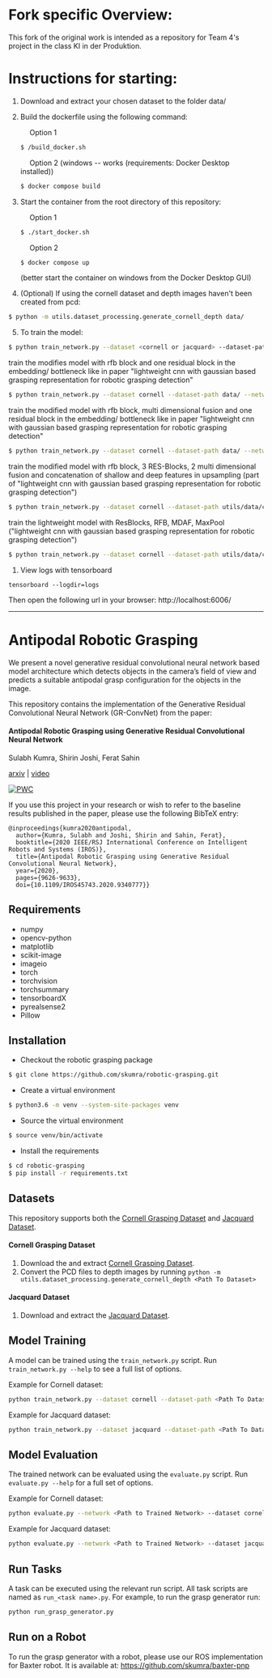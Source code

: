 # Fork specific Overview:
This fork of the original work is intended as a repository for Team 4's project in the class KI in der Produktion. 

# Instructions for starting:
1. Download and extract your chosen dataset to the folder data/

2. Build the dockerfile using the following command:

    &emsp; Option 1
    ```bash
    $ /build_docker.sh
    ```
    
    &emsp; Option 2 (windows -- works (requirements: Docker Desktop installed))
    ```bash
    $ docker compose build
    ```

3. Start the container from the root directory of this repository:
    
    &emsp; Option 1
    ```bash
    $ ./start_docker.sh
    ```

    &emsp; Option 2
    ```bash
    $ docker compose up
    ```
    (better start the container on windows from the Docker Desktop GUI)

4. (Optional) If using the cornell dataset and depth images haven't been created from pcd:

  ```bash
  $ python -m utils.dataset_processing.generate_cornell_depth data/
  ```

5. To train the model:
```bash
$ python train_network.py --dataset <cornell or jacquard> --dataset-path data/ --description training_cornell
```

train the modifies model with rfb block and one residual block in the embedding/ bottleneck like in paper "lightweight cnn with gaussian based grasping representation for robotic grasping detection"

```bash
$ python train_network.py --dataset cornell --dataset-path data/ --network grconvnet3_rfb --epochs 10 --description training_cornell_rfb
```

train the modified model with rfb block, multi dimensional fusion and one residual block in the embedding/ bottleneck like in paper "lightweight cnn with gaussian based grasping representation for robotic grasping detection"

```bash
$ python train_network.py --dataset cornell --dataset-path data/ --network grconvnet3_rfb_mdaf_single --epochs 10 --description training_cornell_rfb_mdfa_single
```

train the modified model with rfb block, 3 RES-Blocks, 2 multi dimensional fusion and concatenation of shallow and deep features in upsampling (part of "lightweight cnn with gaussian based grasping representation for robotic grasping detection")

```bash
$ python train_network.py --dataset cornell --dataset-path utils/data/cornell --network grconvnet3_rfb_mdaf_multi_lightweight --epochs 10 --description training_cornell_rfb_mdfa_multi_lightweight
```

train the lightweight model with ResBlocks, RFB, MDAF, MaxPool ("lightweight cnn with gaussian based grasping representation for robotic grasping detection")

```bash
$ python train_network.py --dataset cornell --dataset-path utils/data/cornell --network lightweight --epochs 10 --description training_cornell_lightweight
```

1. View logs with tensorboard
```
tensorboard --logdir=logs
```
Then open the following url in your browser: http://localhost:6006/


----------------------------------------------------------------------------------------------------------------------------------

# Antipodal Robotic Grasping
We present a novel generative residual convolutional neural network based model architecture which detects objects in the camera’s field of view and predicts a suitable antipodal grasp configuration for the objects in the image.

This repository contains the implementation of the Generative Residual Convolutional Neural Network (GR-ConvNet) from the paper:

#### Antipodal Robotic Grasping using Generative Residual Convolutional Neural Network

Sulabh Kumra, Shirin Joshi, Ferat Sahin

[arxiv](https://arxiv.org/abs/1909.04810) | [video](https://youtu.be/cwlEhdoxY4U)

[![PWC](https://img.shields.io/endpoint.svg?url=https://paperswithcode.com/badge/antipodal-robotic-grasping-using-generative/robotic-grasping-on-cornell-grasp-dataset)](https://paperswithcode.com/sota/robotic-grasping-on-cornell-grasp-dataset?p=antipodal-robotic-grasping-using-generative)

If you use this project in your research or wish to refer to the baseline results published in the paper, please use the following BibTeX entry:

```
@inproceedings{kumra2020antipodal,
  author={Kumra, Sulabh and Joshi, Shirin and Sahin, Ferat},
  booktitle={2020 IEEE/RSJ International Conference on Intelligent Robots and Systems (IROS)}, 
  title={Antipodal Robotic Grasping using Generative Residual Convolutional Neural Network}, 
  year={2020},
  pages={9626-9633},
  doi={10.1109/IROS45743.2020.9340777}}
```

## Requirements

- numpy
- opencv-python
- matplotlib
- scikit-image
- imageio
- torch
- torchvision
- torchsummary
- tensorboardX
- pyrealsense2
- Pillow

## Installation
- Checkout the robotic grasping package
```bash
$ git clone https://github.com/skumra/robotic-grasping.git
```

- Create a virtual environment
```bash
$ python3.6 -m venv --system-site-packages venv
```

- Source the virtual environment
```bash
$ source venv/bin/activate
```

- Install the requirements
```bash
$ cd robotic-grasping
$ pip install -r requirements.txt
```

## Datasets

This repository supports both the [Cornell Grasping Dataset](https://www.kaggle.com/oneoneliu/cornell-grasp) and
[Jacquard Dataset](https://jacquard.liris.cnrs.fr/).

#### Cornell Grasping Dataset

1. Download the and extract [Cornell Grasping Dataset](https://www.kaggle.com/oneoneliu/cornell-grasp). 
2. Convert the PCD files to depth images by running `python -m utils.dataset_processing.generate_cornell_depth <Path To Dataset>`

#### Jacquard Dataset

1. Download and extract the [Jacquard Dataset](https://jacquard.liris.cnrs.fr/).


## Model Training

A model can be trained using the `train_network.py` script.  Run `train_network.py --help` to see a full list of options.

Example for Cornell dataset:

```bash
python train_network.py --dataset cornell --dataset-path <Path To Dataset> --description training_cornell
```

Example for Jacquard dataset:

```bash
python train_network.py --dataset jacquard --dataset-path <Path To Dataset> --description training_jacquard --use-dropout 0 --input-size 300
```

## Model Evaluation

The trained network can be evaluated using the `evaluate.py` script.  Run `evaluate.py --help` for a full set of options.

Example for Cornell dataset:

```bash
python evaluate.py --network <Path to Trained Network> --dataset cornell --dataset-path <Path to Dataset> --iou-eval
```

Example for Jacquard dataset:

```bash
python evaluate.py --network <Path to Trained Network> --dataset jacquard --dataset-path <Path to Dataset> --iou-eval --use-dropout 0 --input-size 300
```

## Run Tasks
A task can be executed using the relevant run script. All task scripts are named as `run_<task name>.py`. For example, to run the grasp generator run:
```bash
python run_grasp_generator.py
```

## Run on a Robot
To run the grasp generator with a robot, please use our ROS implementation for Baxter robot. It is available at: https://github.com/skumra/baxter-pnp
